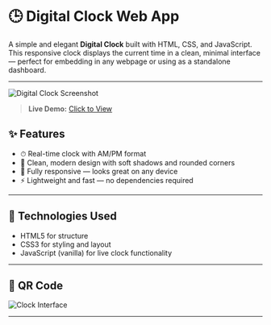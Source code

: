 # 🕒 Digital Clock Web App

A simple and elegant **Digital Clock** built with HTML, CSS, and JavaScript.  
This responsive clock displays the current time in a clean, minimal interface — perfect for embedding in any webpage or using as a standalone dashboard.

---

![Digital Clock Screenshot](preview.png)

> **Live Demo:** [Click to View](https://your-live-demo-link.com)

## ✨ Features

- ⏱ Real-time clock with AM/PM format
- 🎨 Clean, modern design with soft shadows and rounded corners
- 📱 Fully responsive — looks great on any device
- ⚡️ Lightweight and fast — no dependencies required

---

## 🧩 Technologies Used

- HTML5 for structure
- CSS3 for styling and layout
- JavaScript (vanilla) for live clock functionality

---

## 📸 QR Code

![Clock Interface](assets/qr.png)

---

